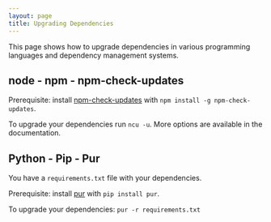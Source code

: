 ```yaml
---
layout: page
title: Upgrading Dependencies
---
```


This page shows how to upgrade dependencies in various programming languages
and dependency management systems.

## node - npm - npm-check-updates

Prerequisite: install [npm-check-updates](https://www.npmjs.com/package/npm-check-updates) with `npm install -g npm-check-updates`.

To upgrade your dependencies run `ncu -u`. More options are available in the
documentation.

## Python - Pip - Pur

You have a `requirements.txt` file with your dependencies.

Prerequisite: install [pur](https://pypi.org/project/pur/) with `pip install
pur`.

To upgrade your dependencies: `pur -r requirements.txt`
